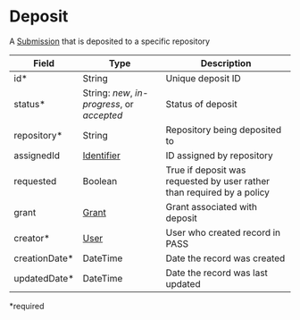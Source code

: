 # Deposit

A [Submission](Submission.md) that is deposited to a specific repository

| Field  		| Type  		| Description |
| ------------- | ------------- | ------------- |
| id* | String | Unique deposit ID |
| status* | String: _new_, _in-progress_, or _accepted_  | Status of deposit |
| repository* 	| String | Repository being deposited to |
| assignedId | [Identifier](Identifier.md) | ID assigned by repository |
| requested | Boolean | True if deposit was requested by user rather than required by a policy |
| grant | [Grant](Grant.md) | Grant associated with deposit |
| creator*	| [User](User.md)|User who created record in PASS
| creationDate* | DateTime | Date the record was created |
| updatedDate* | DateTime | Date the record was last updated |

*required
